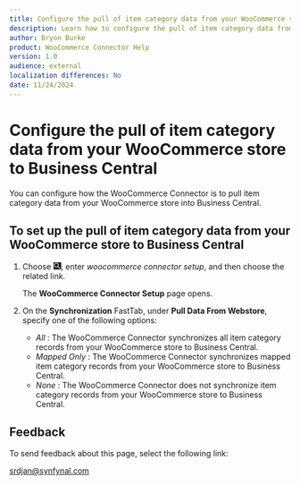 ```yaml
---
title: Configure the pull of item category data from your WooCommerce store to Business Central
description: Learn how to configure the pull of item category data from your WooCommerce store to Business Central.
author: Bryon Burke
product: WooCommerce Connector Help
version: 1.0
audience: external
localization differences: No
date: 11/24/2024
---
```


<!-- markdownlint-disable MD006 MD007 MD009 MD024 MD025 MD033 -->
<!--// cspell:ignore  markdownlint allowfullscreen keyframes webstore woocommerce -->

# Configure the pull of item category data from your WooCommerce store to Business Central

You can configure how the WooCommerce Connector is to pull item category data from your WooCommerce store into Business Central.

## To set up the pull of item category data from your WooCommerce store to Business Central

1. Choose ![Lightbulb that opens the Tell Me feature.](media/ui-search/search_small.png "Tell me what you want to do"), enter <i>woocommerce connector setup</i>, and then choose the related link.

   The <b>WooCommerce Connector Setup</b> page opens.

1. On the <b>Synchronization</b> FastTab, under <b>Pull Data From Webstore</b>, specify one of the following options:

     - <i>All</i> : The WooCommerce Connector synchronizes all item category records from your WooCommerce store to Business Central.
     - <i>Mapped Only</i> : The WooCommerce Connector synchronizes mapped item category records from your WooCommerce store to Business Central.
     - <i>None</i> : The WooCommerce Connector does not synchronize item category records from your WooCommerce store to Business Central.

## Feedback

To send feedback about this page, select the following link:

[srdjan@synfynal.com](mailto:srdjan@synfynal.com?subject=Documentation%20Feedback%20Product%20Docs:%20pull-webstore-item-categories)
